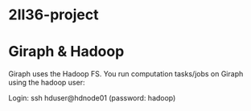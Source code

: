 2II36-project
=============

# Giraph & Hadoop
Giraph uses the Hadoop FS. You run computation tasks/jobs on Giraph using the hadoop user:

Login: ssh hduser@hdnode01 (password: hadoop)
